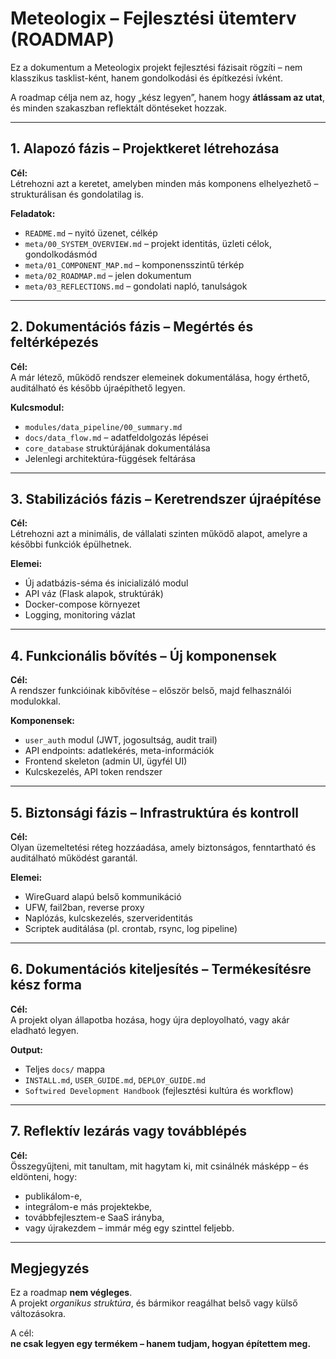 # Meteologix – Fejlesztési ütemterv (ROADMAP)

Ez a dokumentum a Meteologix projekt fejlesztési fázisait rögzíti – nem klasszikus tasklist-ként, hanem gondolkodási és építkezési ívként.

A roadmap célja nem az, hogy „kész legyen”, hanem hogy **átlássam az utat**, és minden szakaszban reflektált döntéseket hozzak.

---

## 1. Alapozó fázis – Projektkeret létrehozása

**Cél:**  
Létrehozni azt a keretet, amelyben minden más komponens elhelyezhető – strukturálisan és gondolatilag is.

**Feladatok:**
- `README.md` – nyitó üzenet, célkép
- `meta/00_SYSTEM_OVERVIEW.md` – projekt identitás, üzleti célok, gondolkodásmód
- `meta/01_COMPONENT_MAP.md` – komponensszintű térkép
- `meta/02_ROADMAP.md` – jelen dokumentum
- `meta/03_REFLECTIONS.md` – gondolati napló, tanulságok

---

## 2. Dokumentációs fázis – Megértés és feltérképezés

**Cél:**  
A már létező, működő rendszer elemeinek dokumentálása, hogy érthető, auditálható és később újraépíthető legyen.

**Kulcsmodul:**
- `modules/data_pipeline/00_summary.md`
- `docs/data_flow.md` – adatfeldolgozás lépései
- `core_database` struktúrájának dokumentálása
- Jelenlegi architektúra-függések feltárása

---

## 3. Stabilizációs fázis – Keretrendszer újraépítése

**Cél:**  
Létrehozni azt a minimális, de vállalati szinten működő alapot, amelyre a későbbi funkciók épülhetnek.

**Elemei:**
- Új adatbázis-séma és inicializáló modul
- API váz (Flask alapok, struktúrák)
- Docker-compose környezet
- Logging, monitoring vázlat

---

## 4. Funkcionális bővítés – Új komponensek

**Cél:**  
A rendszer funkcióinak kibővítése – először belső, majd felhasználói modulokkal.

**Komponensek:**
- `user_auth` modul (JWT, jogosultság, audit trail)
- API endpoints: adatlekérés, meta-információk
- Frontend skeleton (admin UI, ügyfél UI)
- Kulcskezelés, API token rendszer

---

## 5. Biztonsági fázis – Infrastruktúra és kontroll

**Cél:**  
Olyan üzemeltetési réteg hozzáadása, amely biztonságos, fenntartható és auditálható működést garantál.

**Elemei:**
- WireGuard alapú belső kommunikáció
- UFW, fail2ban, reverse proxy
- Naplózás, kulcskezelés, szerveridentitás
- Scriptek auditálása (pl. crontab, rsync, log pipeline)

---

## 6. Dokumentációs kiteljesítés – Termékesítésre kész forma

**Cél:**  
A projekt olyan állapotba hozása, hogy újra deployolható, vagy akár eladható legyen.

**Output:**
- Teljes `docs/` mappa
- `INSTALL.md`, `USER_GUIDE.md`, `DEPLOY_GUIDE.md`
- `Softwired Development Handbook` (fejlesztési kultúra és workflow)

---

## 7. Reflektív lezárás vagy továbblépés

**Cél:**  
Összegyűjteni, mit tanultam, mit hagytam ki, mit csinálnék másképp – és eldönteni, hogy:

- publikálom-e,
- integrálom-e más projektekbe,
- továbbfejlesztem-e SaaS irányba,
- vagy újrakezdem – immár még egy szinttel feljebb.

---

## Megjegyzés

Ez a roadmap **nem végleges**.  
A projekt *organikus struktúra*, és bármikor reagálhat belső vagy külső változásokra.

A cél:  
**ne csak legyen egy termékem – hanem tudjam, hogyan építettem meg.**


